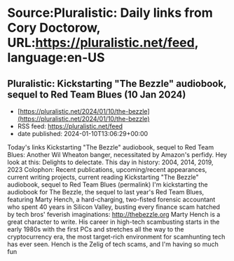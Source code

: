 # Source:Pluralistic: Daily links from Cory Doctorow, URL:https://pluralistic.net/feed, language:en-US

## Pluralistic: Kickstarting "The Bezzle" audiobook, sequel to Red Team Blues (10 Jan 2024)
 - [https://pluralistic.net/2024/01/10/the-bezzle](https://pluralistic.net/2024/01/10/the-bezzle)
 - RSS feed: https://pluralistic.net/feed
 - date published: 2024-01-10T13:06:29+00:00

Today's links Kickstarting "The Bezzle" audiobook, sequel to Red Team Blues: Another Wil Wheaton banger, necessitated by Amazon's perfidy. Hey look at this: Delights to delectate. This day in history: 2004, 2014, 2019, 2023 Colophon: Recent publications, upcoming/recent appearances, current writing projects, current reading Kickstarting "The Bezzle" audiobook, sequel to Red Team Blues (permalink) I'm kickstarting the audiobook for The Bezzle, the sequel to last year's Red Team Blues, featuring Marty Hench, a hard-charging, two-fisted forensic accountant who spent 40 years in Silicon Valley, busting every finance scam hatched by tech bros' feverish imaginations: http://thebezzle.org Marty Hench is a great character to write. His career in high-tech scambusting starts in the early 1980s with the first PCs and stretches all the way to the cryptocurrency era, the most target-rich environment for scamhunting tech has ever seen. Hench is the Zelig of tech scams, and I'm having so much fun 

